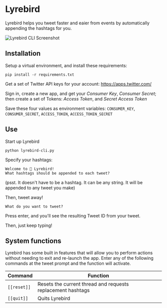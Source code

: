 # Lyrebird

Lyrebird helps you tweet faster and eaier from events by automatically appending the hashtags for you.

![Lyrebird CLI Screenshot](https://raw.githubusercontent.com/teknetia/lyrebird/master/docs/lyrebird-cli.png)

## Installation

Setup a virtual environment, and install these requirements: 

```
pip install -r requirements.txt
```

Get a set of Twitter API keys for your account: https://apps.twitter.com/
  
Sign in, create a new app, and get your *Consumer Key*, *Consumer Secret*; then create a set of Tokens: *Access Token*, and *Secret Access Token*

Save these four values as environment variables: `CONSUMER_KEY`, `CONSUMER_SECRET`, `ACCESS_TOKEN`, `ACCESS_TOKEN_SECRET`

## Use

Start up Lyrebird

```
python lyrebird-cli.py
```

Specify your hashtags: 

```
Welcome to 🦉 Lyrebird!
What hashtags should be appended to each tweet?
```

(psst. It doesn't have to be a hashtag. It can be any string. It will be appended to any tweet you make)

Then, tweet away!

```
What do you want to tweet?
```

Press enter, and you'll see the resulting Tweet ID from your tweet. 

Then, just keep typing!

## System functions

Lyrebird has some built in features that will allow you to perform actions without needing to exit and re-launch the app. Enter any of the following commands at the tweet prompt and the function will activate.

|Command    |Function   |
|-----------|-----------|
|`[[reset]]`|Resets the current thread and requests replacement hashtags|
|`[[quit]]` |Quits Lyrebird|
